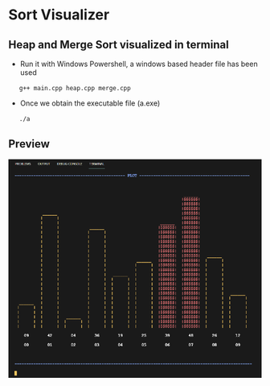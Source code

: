 # Sort Visualizer

## Heap and Merge Sort visualized in terminal

- Run it with Windows Powershell, a windows based header file has been used

```
   g++ main.cpp heap.cpp merge.cpp
```

- Once we obtain the executable file (a.exe)

```sh
   ./a
```

## Preview

![Screenshot](./static/ss.png)
